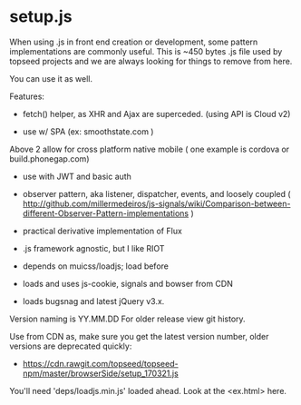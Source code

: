 # setup.js

When using .js in front end creation or development, some pattern implementations are commonly useful. This is ~450 bytes .js file used by topseed projects and we are always looking for things to remove from here. 

You can use it as well.

Features:

- fetch() helper, as XHR and Ajax are superceded. (using API is Cloud v2)

- use w/ SPA (ex: smoothstate.com )

Above 2 allow for cross platform native mobile ( one example is cordova or build.phonegap.com)

- use with JWT and basic auth

- observer pattern, aka listener, dispatcher, events, and loosely coupled ( http://github.com/millermedeiros/js-signals/wiki/Comparison-between-different-Observer-Pattern-implementations )

- practical derivative implementation of Flux

- .js framework agnostic, but I like RIOT

- depends on muicss/loadjs; load before

- loads and uses js-cookie, signals and bowser from CDN

- loads bugsnag and latest jQuery v3.x.

Version naming is YY.MM.DD
For older release view git history.


Use from CDN as, make sure you get the latest version number, older versions are deprecated quickly:
- <https://cdn.rawgit.com/topseed/topseed-npm/master/browserSide/setup_170321.js>

You'll need 'deps/loadjs.min.js' loaded ahead. Look at the <ex.html> here.